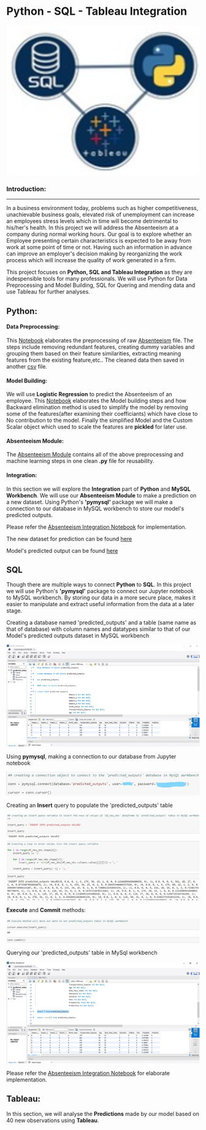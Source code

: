 # <b>Python - SQL - Tableau Integration </b>

<img src="https://github.com/J-R-1/J-R-1/blob/main/Python-SQL-Tableau%20Integration/Integration_logo.png" />

### <b> Introduction: </b>  
--------------------------
  
In a business environment today, problems such as higher competitiveness, unachievable business goals, elevated risk of unemployment can increase an employees stress levels which in time will become detrimental to his/her's health. In this project we will address the Absenteeism at a company during normal working hours. Our goal is to explore whether an Employee presenting certain characteristics is expected to be away from work at some point of time or not. Having such an information in advance can improve an employer's decision making by reorganizing the work process which will increase the quality of work generated in a firm. 

This project focuses on <b>Python, SQL and Tableau Integration</b> as they are indespensible tools for many professionals. We will use Python for Data Preprocessing and Model Building, SQL for Quering and mending data and use Tableau for further analyses.

## <b>Python: </b>

#### <b>Data Preprocessing:</b> 
This <a href="https://github.com/J-R-1/J-R-1/blob/main/Python-SQL-Tableau%20Integration/Absenteeism_Preprocessing.ipynb">Notebook</a> elaborates the preprocessing of raw <a href="https://github.com/J-R-1/J-R-1/blob/main/Python-SQL-Tableau%20Integration/Absenteeism-data.csv">Absenteeism</a> file. The steps include removing redundant features, creating dummy variables and grouping them based on their feature similarities, extracting meaning features from the existing feature,etc.. The cleaned data then saved in another <a href="https://github.com/J-R-1/J-R-1/blob/main/Python-SQL-Tableau%20Integration/Absenteeism_preprocessed_sql.csv">csv</a> file.

#### <b>Model Building:</b>
We will use <b>Logistic Regression</b> to predict the Absenteeism of an employee. This <a href="https://github.com/J-R-1/J-R-1/blob/main/Python-SQL-Tableau%20Integration/Absenteeism_ML.ipynb">Notebook</a> elaborates the Model building steps and how Backward elimination method is used to simplify the model by removing some of the features(after examining their coefficiants) which have close to No contribution to the model. Finally the simplified Model and the Custom Scalar object which used to scale the features are <b>pickled</b> for later use.

#### <b>Absenteeism Module:</b>
The <a href="https://github.com/J-R-1/J-R-1/blob/main/Python-SQL-Tableau%20Integration/Absenteeism_Module.py">Absenteeism Module</a> contains all of the above  preprocessing and machine learning steps in one clean <b>.py</b> file for reusability.

#### <b>Integration:</b>
In this section we will explore the <b>Integration</b> part of <b>Python</b> and <b>MySQL Workbench</b>. We will use our <b>Absenteeism Module</b> to make a prediction on a new dataset. Using Python's <b>'pymysql'</b> package we will make a connection to our database in MySQL workbench to store our model's predicted outputs.

Please refer the <a href="https://github.com/J-R-1/J-R-1/blob/main/Python-SQL-Tableau%20Integration/Absenteeism_%20Integration.ipynb">Absenteeism Integration Notebook</a> for implementation.

The new dataset for prediction can be found <a href="https://github.com/J-R-1/J-R-1/blob/main/Python-SQL-Tableau%20Integration/Absenteeism_new_data.csv">here</a>

Model's predicted output can be found <a href="https://github.com/J-R-1/J-R-1/blob/main/Python-SQL-Tableau%20Integration/Absenteeism_predictions.csv">here</a>


## <b>SQL</b>

Though there are multiple ways to connect <b>Python</b> to <b>SQL</b>. In this project we will use Python's <b>'pymysql'</b> package to connect our Jupyter notebook to MySQL workbench. By storing our data in a more secure place, makes it easier to manipulate and extract useful information from the data at a later stage.

Creating a database named 'predicted_outputs' and a table (same name as that of database) with column names and datatypes similar to that of our Model's predicted outputs dataset in MySQL workbench

<img src="https://github.com/J-R-1/J-R-1/blob/main/Python-SQL-Tableau%20Integration/MySQL_1.png" />


Using <b>pymysql</b>, making a connection to our database from Jupyter notebook

<img src="https://github.com/J-R-1/J-R-1/blob/main/Python-SQL-Tableau%20Integration/conn.jpg" />


Creating an <b>Insert</b> query to populate the 'predicted_outputs' table 

<img src="https://github.com/J-R-1/J-R-1/blob/main/Python-SQL-Tableau%20Integration/insert.png" />


<b>Execute</b> and <b>Commit</b> methods:

<img src="https://github.com/J-R-1/J-R-1/blob/main/Python-SQL-Tableau%20Integration/execute.png" />


Querying our 'predicted_outputs' table in MySql workbench

<img src="https://github.com/J-R-1/J-R-1/blob/main/Python-SQL-Tableau%20Integration/MySQL_2.png" />

Please refer the <a href="https://github.com/J-R-1/J-R-1/blob/main/Python-SQL-Tableau%20Integration/Absenteeism_%20Integration.ipynb">Absenteeism Integration Notebook</a> for elaborate implementation.


## <b>Tableau: </b>

In this section, we will analyse the <b>Predictions</b> made by our model based on 40 new observations using <b>Tableau</b>.





